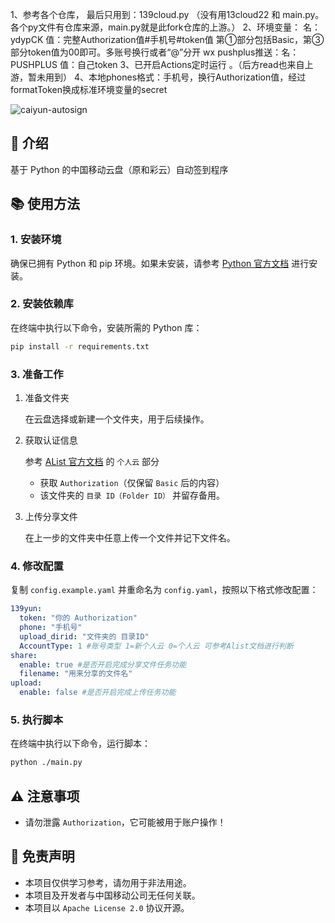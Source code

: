 1、参考各个仓库， 最后只用到：139cloud.py  （没有用13cloud22 和 main.py。 各个py文件有仓库来源，main.py就是此fork仓库的上游。）
2、环境变量：  名：ydypCK   值：完整Authorization值#手机号#token值       第①部分包括Basic，第③部分token值为00即可。多账号换行或者“@”分开
             wx pushplus推送：名：PUSHPLUS  值：自己token
3、已开启Actions定时运行 。（后方read也来自上游，暂未用到）
4、本地phones格式：手机号，换行Authorization值，经过formatToken换成标准环境变量的secret








![caiyun-autosign](https://socialify.git.ci/unify-z/caiyun-autosign/image?description=1&language=1&name=1&owner=1&theme=Auto)
## 📖 介绍
基于 Python 的中国移动云盘（原和彩云）自动签到程序

## 📚 使用方法
### 1. 安装环境
确保已拥有 Python 和 pip 环境。如果未安装，请参考 [Python 官方文档](https://www.python.org/downloads/) 进行安装。

### 2. 安装依赖库
在终端中执行以下命令，安装所需的 Python 库：
```bash
pip install -r requirements.txt
```
### 3. 准备工作
1. 准备文件夹

    在云盘选择或新建一个文件夹，用于后续操作。

2. 获取认证信息

    参考 [AList 官方文档](https://alist.nn.ci/zh/guide/drivers/139.html#%E6%96%B0%E4%B8%AA%E4%BA%BA%E4%BA%91) 的 `个人云` 部分
    - 获取 `Authorization`（仅保留 `Basic` 后的内容）
    - 该文件夹的 `目录 ID（Folder ID）` 并留存备用。

3. 上传分享文件

    在上一步的文件夹中任意上传一个文件并记下文件名。

### 4. 修改配置
复制 `config.example.yaml` 并重命名为 `config.yaml`，按照以下格式修改配置：
```yaml
139yun:
  token: "你的 Authorization"
  phone: "手机号"
  upload_dirid: "文件夹的 目录ID"
  AccountType: 1 #账号类型 1=新个人云 0=个人云 可参考Alist文档进行判断
share:
  enable: true #是否开启完成分享文件任务功能
  filename: "用来分享的文件名"
upload:
  enable: false #是否开启完成上传任务功能
```

### 5. 执行脚本
在终端中执行以下命令，运行脚本：
```bash
python ./main.py
```

## ⚠️ 注意事项
- 请勿泄露 `Authorization`，它可能被用于账户操作！

## 📄 免责声明
- 本项目仅供学习参考，请勿用于非法用途。
- 本项目及开发者与中国移动公司无任何关联。
- 本项目以 `Apache License 2.0` 协议开源。
